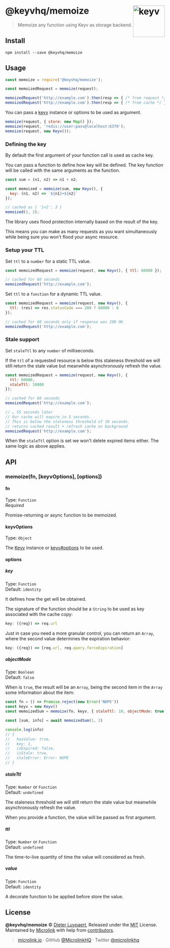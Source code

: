# @keyvhq/memoize [<img width="100" align="right" src="https://keyv.js.org/media/logo-sunset.svg" alt="keyv">](https://github.com/microlinkhq/keyv)

> Memoize any function using Keyv as storage backend.

## Install

```shell
npm install --save @keyvhq/memoize
```

## Usage

```js
const memoize = require('@keyvhq/memoize');

const memoizedRequest = memoize(request);

memoizedRequest('http://example.com').then(resp => { /* from request */ });
memoizedRequest('http://example.com').then(resp => { /* from cache */ });
```

You can pass a [keyv](https://github.com/microlinkhq/keyv) instance or options to be used as argument.

```js
memoize(request, { store: new Map() });
memoize(request, 'redis://user:pass@localhost:6379');
memoize(request, new Keyv());
```

### Defining the key

By default the first argument of your function call is used as cache key. 

You can pass a function to define how key will be defined. The key function will be called with the same arguments as the function.

```js
const sum = (n1, n2) => n1 + n2;

const memoized = memoize(sum, new Keyv(), {
  key: (n1, n2) => `${n1}+${n2}`
});

// cached as { '1+2': 3 }
memoized(1, 2); 
```

The library uses flood protection internally based on the result of the key. 

This means you can make as many requests as you want simultaneously while being sure you won't flood your async resource.

### Setup your TTL

Set `ttl` to a `number` for a static TTL value.

```js
const memoizedRequest = memoize(request, new Keyv(), { ttl: 60000 });

// cached for 60 seconds
memoizedRequest('http://example.com');
```

Set `ttl` to a `function` for a dynamic TTL value.

```js
const memoizedRequest = memoize(request, new Keyv(), {
  ttl: (res) => res.statusCode === 200 ? 60000 : 0
});

// cached for 60 seconds only if response was 200 OK
memoizedRequest('http://example.com'); 
```

### Stale support

Set `staleTtl` to any `number` of milliseconds.

If the `ttl` of a requested resource is below this staleness threshold we will still return the stale value but meanwhile asynchronously refresh the value.

```js
const memoizedRequest = memoize(request, new Keyv(), { 
  ttl: 60000,
  staleTtl: 10000
});

// cached for 60 seconds
memoizedRequest('http://example.com'); 

// … 55 seconds later
// Our cache will expire in 5 seconds.
// This is below the staleness threshold of 10 seconds.
// returns cached result + refresh cache on background
memoizedRequest('http://example.com'); 
```

When the `staleTtl` option is set we won't delete expired items either. The same logic as above applies.

## API

### memoize(fn, \[keyvOptions], \[options])

#### fn

Type: `Function`<br>
*Required*

Promise-returning or async function to be memoized.

#### keyvOptions

Type: `Object`

The [Keyv](https://github.com/microlinkhq/keyv) instance or [keyv#options](https://github.com/microlinkhq/keyv#options) to be used.

#### options

##### key

Type: `Function`<br/>
Default: `identity`

It defines how the get will be obtained.

The signature of the function should be a `String` to be used as key associated with the cache copy:

```js
key: ({req}) => req.url
```

Just in case you need a more granular control, you can return an `Array`, where the second value determines the expiration behavior:

```js
key: ({req}) => [req.url, req.query.forceExpiration]
```

##### objectMode

Type: `Boolean`<br/>
Default: `false`

When is `true`, the result will be an `Array`, being the second item in the `Array` some information about the item:

```js
const fn = () => Promise.reject(new Error('NOPE'))
const keyv = new Keyv()
const memoizedSum = memoize(fn, keyv, { staleTtl: 10, objectMode: true })

const [sum, info] = await memoizedSum(1, 2)

console.log(info)
// {
//   hasValue: true,
//   key: 1,
//   isExpired: false,
//   isStale: true,
//   staleError: Error: NOPE
// }
```

##### staleTtl

Type: `Number` or `Function`<br/>
Default: `undefined`

The staleness threshold we will still return the stale value but meanwhile asynchronously refresh the value.

When you provide a function, the value will be passed as first argument.

##### ttl

Type: `Number` or `Function`<br/>
Default: `undefined`

The time-to-live quantity of time the value will considered as fresh.

##### value

Type: `Function`<br/>
Default: `identity`

A decorate function to be applied before store the value.

## License

**@keyvhq/memoize** © [Dieter Luypaert](https://moeriki.com), Released under the [MIT](https://github.com/microlinkhq/keyv/blob/master/LICENSE.md) License.<br/>
Maintained by [Microlink](https://microlink.io) with help from [contributors](https://github.com/microlinkhq/keyv/contributors).

> [microlink.io](https://microlink.io) · GitHub [@MicrolinkHQ](https://github.com/microlinkhq) · Twitter [@microlinkhq](https://twitter.com/microlinkhq)
